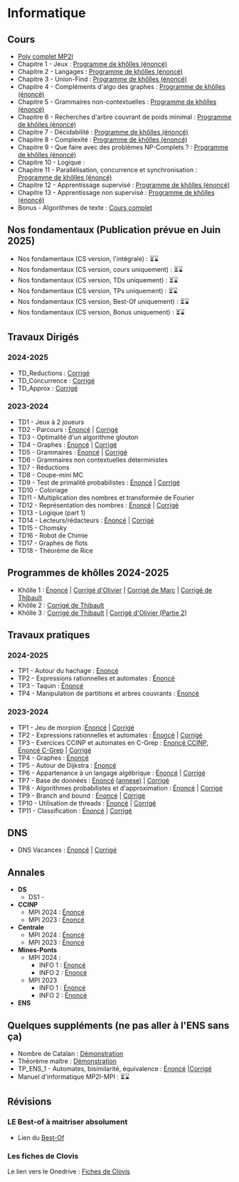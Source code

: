 # Informatique



 


## Cours
* [Poly complet MP2I](/info/cours/sup/poly-mp2i.pdf)
* Chapitre 1 - Jeux : [Programme de khôlles (énoncé) ](/info/cours/spe/info_khube_pgkholles_jeux.pdf)
* Chapitre 2 - Langages : [Programme de khôlles (énoncé) ](/info/cours/spe/info_khube_pgkholles_langages.pdf)
* Chapitre 3 - Union-Find : [Programme de khôlles (énoncé) ](/info/cours/spe/info_khube_pgkholles_unionfind.pdf)
* Chapitre 4 - Compléments d'algo des graphes : [Programme de khôlles (énoncé) ](/info/cours/spe/info_khube_pgkholles_complementsgraphes.pdf)
* Chapitre 5 - Grammaires non-contextuelles : [Programme de khôlles (énoncé) ](/info/cours/spe/info_khube_pgkholles_grammaires.pdf)
* Chapitre 6 - Recherches d'arbre couvrant de poids minimal : [Programme de khôlles (énoncé)](/info/cours/spe/info_khube_pgkholles_arbrecouvrant.pdf)
* Chapitre 7 - Décidabilité : [Programme de khôlles (énoncé) ](/info/cours/spe/info_khube_pgkholles_decidabilite.pdf)
* Chapitre 8 - Complexité : [Programme de khôlles (énoncé) ](/info/cours/spe/info_khube_pgkholles_complexite.pdf)
* Chapitre 9 - Que faire avec des problèmes NP-Complets ? : [Programme de khôlles (énoncé) ](/info/cours/spe/info_khube_pgkholles_npcomplet.pdf)
* Chapitre 10 - Logique :
* Chapitre 11 - Parallélisation, concurrence et synchronisation : [Programme de khôlles (énoncé) ](/info/cours/spe/info_khube_pgkholles_concu.pdf)
* Chapitre 12 - Apprentissage supervisé : [Programme de khôlles (énoncé)](/info/cours/spe/info_khube_pgkholles_apprentissagesuper.pdf)
* Chapitre 13 - Apprentissage non supervisé : [Programme de khôlles (énoncé)](/info/cours/spe/info_khube_pgkholles_apprentissagenonsuper.pdf)
* Bonus - Algorithmes de texte : [Cours complet](/info/cours/spe/info_spe_algo_texte.pdf)



## Nos fondamentaux (Publication prévue en Juin 2025)
 * Nos fondamentaux (CS version, l'intégrale) : ⏳⌛️
 * Nos fondamentaux (CS version, cours uniquement) : ⏳⌛️
 * Nos fondamentaux (CS version, TDs uniquement) : ⏳⌛️
 * Nos fondamentaux (CS version, TPs uniquement) : ⏳⌛️
 * Nos fondamentaux (CS version, Best-Of uniquement) : ⏳⌛️
 * Nos fondamentaux (CS version, Bonus uniquement) : ⏳⌛️
   
## Travaux Dirigés
### 2024-2025
  * TD_Reductions : [Corrigé](/info/td/info_khube_tdreduc_corrige.pdf)
  * TD_Concurrence : [Corrigé](/info/td/info_spe_td_concu.pdf)
  * TD_Approx : [Corrigé](/info/td/info_khube_tdapprox_corrige.pdf)

### 2023-2024
  * TD1 - Jeux à 2 joueurs
  * TD2 - Parcours : [Énoncé](/info/td/info_spe_td2_enonce.pdf) | [Corrigé](/info/td/info_spe_td2_corrige.pdf)
  * TD3 - Optimalité d'un algorithme glouton
  * TD4 - Graphes : [Énoncé](/info/td/info_spe_td4_enonce.pdf) | [Corrigé](/info/td/info_spe_td4_corrige.pdf)
  * TD5 - Grammaires : [Énoncé](/info/td/info_spe_td5_enonce.pdf) | [Corrigé](/info/td/info_spe_td5_corrige.pdf)
  * TD6 - Grammaires non contextuelles déterministes
  * TD7 - Réductions
  * TD8 - Coupe-mini MC
  * TD9 - Test de primalité probabilistes : [Énoncé](/info/td/info_spe_td9_enonce.pdf) | [Corrigé](/info/td/info_spe_td9_corrige.pdf)
  * TD10 - Coloriage
  * TD11 - Multiplication des nombres et transformée de Fourier
  * TD12 - Représentation des nombres : [Énoncé](/info/td/info_spe_td12_enonce.pdf) | [Corrigé](/info/td/info_spe_td12_corrige.pdf)
  * TD13 - Logique (part 1)
  * TD14 - Lecteurs/rédacteurs : [Énoncé](/info/td/info_spe_td14_enonce.pdf) | [Corrigé](/info/td/info_spe_td14_corrige.pdf)
  * TD15 - Chomsky
  * TD16 - Robot de Chimie
  * TD17 - Graphes de flots
  * TD18 - Théorème de Rice

      
## Programmes de khôlles 2024-2025
 * Khôlle 1 : [Énoncé](/info/cours/spe/programme_k1.pdf) |  [Corrigé d'Olivier](/info/cours/spe/info_khube_kholle1.pdf) | [Corrigé de Marc](/info/cours/spe/programme_k1_corrige.pdf)  | [Corrigé de Thibault](/info/cours/spe/programme_1.pdf)
 * Khôlle 2 : [Corrigé de Thibault](/info/cours/spe/programme_2.pdf)
 * Khôlle 3 : [Corrigé de Thibault](/info/cours/spe/programme_3_partiel.pdf) | [Corrigé d'Olivier (Partie 2)](/info/cours/spe/info_khube_kholle3.pdf)
## Travaux pratiques
### 2024-2025
  * TP1 - Autour du hachage : [Énoncé](/info/tp/2024_2025/info_spe_tp1_enonce.pdf)
  * TP2 - Expressions rationnelles et automates : [Énoncé](/info/tp/2024_2025/info_spe_tp2_enonce.pdf)
  * TP3 - Taquin : [Énoncé](/info/tp/2024_2025/info_spe_tp3_enonce.pdf)
  * TP4 - Manipulation de partitions et arbres couvrants : [Énoncé](/info/tp/2024_2025/info_spe_tp4_enonce.pdf)
### 2023-2024
  * TP1 - Jeu de morpion :[Énoncé](/info/tp/2023_2024/info_spe_TP1_enonce.pdf) | [Corrigé](/info/tp/2023_2024/info_spe_TP1_corrige.pdf)
  * TP2 - Expressions rationnelles et automates : [Énoncé](/info/tp/2023_2024/info_spe_TP2_enonce.pdf) | [Corrigé](/info/tp/2023_2024/info_spe_TP2_corrige.pdf)
  * TP3 - Exercices CCINP et automates en C-Grep : [Énoncé CCINP](/info/tp/2023_2024/info_spe_TP3_enonce_1.pdf), [Énoncé C-Grep](/info/tp/2023_2024/info_spe_TP3_enonce_2.pdf) | [Corrigé](/info/tp/2023_2024/info_spe_TP3_corrige.pdf)
  * TP4 - Graphes : [Énoncé](/info/tp/2023_2024/info_spe_TP4_enonce.pdf)
  * TP5 - Autour de Dijkstra : [Énoncé](/info/tp/2023_2024/info_spe_TP5_enonce.pdf)
  * TP6 - Appartenance à un langage algébrique : [Énoncé](/info/tp/2023_2024/info_spe_TP6_enonce.pdf) | [Corrigé](/info/tp/2023_2024/info_spe_TP6_corrige.pdf)
  * TP7 - Base de données : [Énoncé](/info/tp/2023_2024/info_spe_TP7_enonce.pdf) [(annexe)](/info/tp/2023_2024/info_spe_TP5_enonce.pdf) | [Corrigé](/info/tp/2023_2024/info_spe_TP7_corrige.pdf)
  * TP8 - Algorithmes probabilistes et d'approximation : [Énoncé](/info/tp/2023_2024/info_spe_TP8_enonce.pdf) | [Corrigé](/info/tp/2023_2024/info_spe_TP8_corrigé.pdf)
  * TP9 - Branch and bound : [Énoncé](/info/tp/2023_2024/info_spe_TP9_enonce.pdf) | [Corrigé](/info/tp/2023_2024/info_spe_TP9_corrige.pdf)
  * TP10 - Utilisation de threads : [Énoncé](/info/tp/2023_2024/info_spe_TP10_enonce.pdf) | [Corrigé](/info/tp/2023_2024/info_spe_TP10_corrige.pdf)
  * TP11 - Classification : [Énoncé](/info/tp/2023_2024/info_spe_TP11_enonce.pdf) | [Corrigé](/info/tp/2023_2024/info_spe_TP11_corrige.pdf)

## DNS
  * DNS Vacances : [Énoncé]() | [Corrigé](/info/td/info_spe_td0_corrige.pdf)
## Annales 
  * **DS**
     * DS1 - 
  * **CCINP**
     * MPI 2024 : [Énoncé](https://www.concours-commun-inp.fr/_resource/annales%20%C3%A9crits/2024/MPI/2024_MPI5IN.pdf?download=true)
     * MPI 2023 : [Énoncé](https://www.concours-commun-inp.fr/_resource/annales%20%C3%A9crits/MPI/2023/MPI5IN.pdf?download=true)
  * **Centrale**
     * MPI 2024 : [Énoncé](https://www.concours-centrale-supelec.fr/CentraleSupelec/2024/MPI/I016.pdf) 
     * MPI 2023 : [Énoncé](https://www.concours-centrale-supelec.fr/CentraleSupelec/2023/MPI/I012.pdf)
  * **Mines-Ponts**
     * MPI 2024 :
        * INFO 1 : [Énoncé](https://wordpress.concoursminesponts.fr/wp-content/uploads/2024/07/2024_INFO-1-MPI.pdf)
        * INFO 2 : [Énoncé](https://wordpress.concoursminesponts.fr/wp-content/uploads/2024/07/2024_INFO-2-MPI.pdf)
     * MPI 2023
        * INFO 1 : [Énoncé](/info/annales/ccmp_2023_info1.pdf)
        * INFO 2 : [Énoncé](/info/annales/ccmp_2023_info2.pdf)
  * **ENS**


## Quelques suppléments (ne pas aller à l'ENS sans ça)
  * Nombre de Catalan : [Démonstration](/info/bonus/info_khube_catalandemo.pdf) 
  * Théorème maître : [Démonstration](/info/bonus/info_khube_mastertheorem.pdf)
  * TP_ENS_1 - Automates, bisimilarité, équivalence : [Énoncé](/info/tp/2023_2024/info_spe_TP12_enonce.pdf) |[Corrigé](/info/tp/2023_2024/info_spe_TP12_corrige.pdf)
  * Manuel d'informatique MP2I-MPI : ⏳⌛️

## Révisions 
### LE Best-of à maitriser absolument 
* Lien du [Best-Of](https://drive.google.com/drive/folders/1oqhQs7X_jV5RD7G6sC7B3eSH5CsNZmxa?usp=sharing)

### Les fiches de Clovis
  Le lien vers le Onedrive : [Fiches de Clovis](https://onedrive.live.com/?authkey=%21AKAyskL%5FuKhhXtE&id=247C42F66BD86EF0%213959&cid=247C42F66BD86EF0)
